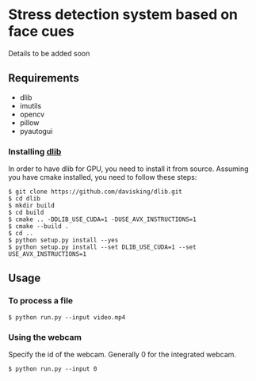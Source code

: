# Stress detection system based on face cues

Details to be added soon


## Requirements
* dlib
* imutils
* opencv
* pillow
* pyautogui

### Installing [dlib](https://github.com/davisking/dlib.git)
In order to have dlib for GPU, you need to install it from source. Assuming you have cmake installed, you need to follow these steps:
```
$ git clone https://github.com/davisking/dlib.git
$ cd dlib
$ mkdir build
$ cd build
$ cmake .. -DDLIB_USE_CUDA=1 -DUSE_AVX_INSTRUCTIONS=1
$ cmake --build .
$ cd ..
$ python setup.py install --yes
$ python setup.py install --set DLIB_USE_CUDA=1 --set USE_AVX_INSTRUCTIONS=1
```

## Usage
### To process a file
```
$ python run.py --input video.mp4
```

### Using the webcam
Specify the id of the webcam. Generally 0 for the integrated webcam.
```
$ python run.py --input 0
```
